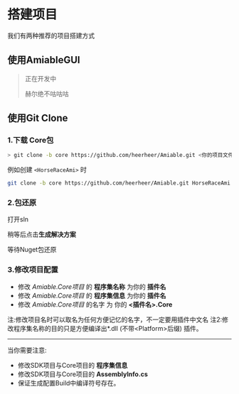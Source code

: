 # 搭建项目

我们有两种推荐的项目搭建方式

## 使用AmiableGUI

> 正在开发中
>
> 赫尔绝不咕咕咕

## 使用Git Clone

### 1.下载 Core包
```bash
> git clone -b core https://github.com/heerheer/Amiable.git <你的项目文件夹>
```
例如创建 `<HorseRaceAmi>` 时
```bash
git clone -b core https://github.com/heerheer/Amiable.git HorseRaceAmi
``` 
### 2.包还原
打开sln

稍等后点击**生成解决方案**

等待Nuget包还原

### 3.修改项目配置

- 修改 *Amiable.Core项目* 的 **程序集名称** 为你的 **插件名**
- 修改 *Amiable.Core项目* 的 **程序集信息** 为你的 **插件名**
- 修改 *Amiable.Core项目* 的名字 为 你的 **<插件名>.Core**

注:修改项目名时可以取名为任何方便记忆的名字，不一定要用插件中文名
注2:修改程序集名称的目的只是方便编译出*.dll (不带<Platform\>后缀) 插件。

***
当你需要注意:
- 修改SDK项目与Core项目的 **程序集信息**
- 修改SDK项目与Core项目的 **AssemblyInfo.cs**
- 保证生成配置Build中编译符号存在。